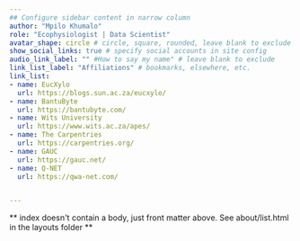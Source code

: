 ```yaml
---
## Configure sidebar content in narrow column
author: "Mpilo Khumalo"
role: "Ecophysiologist | Data Scientist"
avatar_shape: circle # circle, square, rounded, leave blank to exclude
show_social_links: true # specify social accounts in site config
audio_link_label: "" #How to say my name" # leave blank to exclude
link_list_label: "Affiliations" # bookmarks, elsewhere, etc.
link_list:
- name: EucXylo
  url: https://blogs.sun.ac.za/eucxylo/
- name: BantuByte
  url: https://bantubyte.com/
- name: Wits University
  url: https://www.wits.ac.za/apes/
- name: The Carpentries
  url: https://carpentries.org/
- name: GAUC 
  url: https://gauc.net/
- name: Q-NET 
  url: https://qwa-net.com/


---
```


** index doesn't contain a body, just front matter above.
See about/list.html in the layouts folder **